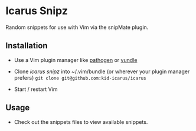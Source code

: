 # Icarus Snipz

Random snippets for use with Vim via the snipMate plugin.

## Installation

- Use a Vim plugin manager like [pathogen](https://github.com/tpope/vim-pathogen) or [vundle](https://github.com/gmarik/vundle.git)

- Clone _icarus snipz_ into ~/.vim/bundle (or wherever your plugin manager prefers)
    `git clone git@github.com:kid-icarus/icarus`

- Start / restart Vim

## Usage

- Check out the snippets files to view available snippets.
